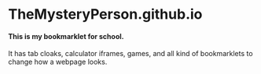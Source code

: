 # TheMysteryPerson.github.io
#### This is my bookmarklet for school.
It has tab cloaks, calculator iframes, games, and all kind of bookmarklets to change how a webpage looks.

